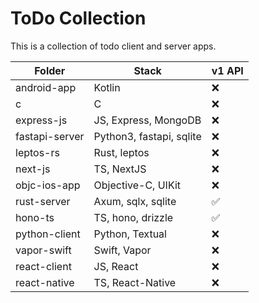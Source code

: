 # ToDo Collection
This is a collection of todo client and server apps.

| Folder | Stack | v1 API |
| --- | --- | --- |
| android-app | Kotlin |  ❌ |
| c | C | ❌ |
| express-js | JS, Express, MongoDB | ❌ |
| fastapi-server | Python3, fastapi, sqlite | ❌ |
| leptos-rs | Rust, leptos | ❌ |
| next-js | TS, NextJS | ❌ |
| objc-ios-app | Objective-C, UIKit | ❌ |
| rust-server | Axum, sqlx, sqlite | ✅ |
| hono-ts | TS, hono, drizzle | ✅ |
| python-client | Python, Textual | ❌ |
| vapor-swift | Swift, Vapor | ❌ |
| react-client | JS, React | ❌ |
| react-native | TS, React-Native | ❌ |